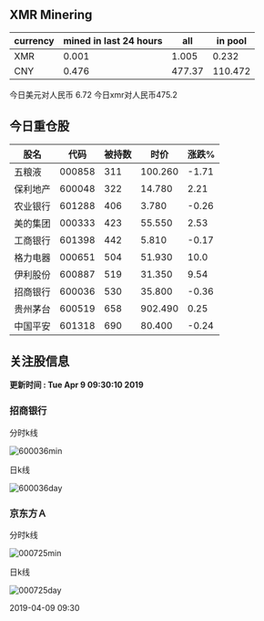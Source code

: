 ## XMR Minering

|currency|mined in last 24 hours|all|in pool|
|---|---|---|---|
|XMR|0.001|1.005|0.232|
|CNY|0.476|477.37|110.472|

今日美元对人民币 6.72	今日xmr对人民币475.2


## 今日重仓股 

|股名|代码|被持数|时价|涨跌%|
|---|---|---|---|---|
|五粮液|000858|311|100.260|-1.71|
|保利地产|600048|322|14.780|2.21|
|农业银行|601288|406|3.780|-0.26|
|美的集团|000333|423|55.550|2.53|
|工商银行|601398|442|5.810|-0.17|
|格力电器|000651|504|51.930|10.0|
|伊利股份|600887|519|31.350|9.54|
|招商银行|600036|530|35.800|-0.36|
|贵州茅台|600519|658|902.490|0.25|
|中国平安|601318|690|80.400|-0.24|

## 关注股信息
**更新时间 : Tue Apr  9 09:30:10 2019**
### 招商银行 
分时k线

![600036min](http://image.sinajs.cn/newchart/min/n/sh600036.gif)

日k线

![600036day](http://image.sinajs.cn/newchart/daily/n/sh600036.gif)

### 京东方Ａ 
分时k线

![000725min](http://image.sinajs.cn/newchart/min/n/sz000725.gif)

日k线

![000725day](http://image.sinajs.cn/newchart/daily/n/sz000725.gif)

2019-04-09 09:30